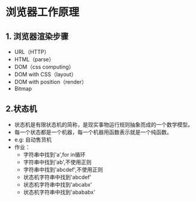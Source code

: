 # 浏览器工作原理

## 1. 浏览器渲染步骤
  - URL（HTTP）
  - HTML（parse）
  - DOM（css computing）
  - DOM with CSS（layout）
  - DOM with position（render）
  - Bitmap

## 2.状态机
  - 状态机是有限状态机的简称，是现实事物运行规则抽象而成的一个数学模型。
  - 每一个状态都是一个机器，每一个机器用函数表示就是一个纯函数。
  - e.g: 自动售货机
  - 作业：
    - 字符串中找到'a',for in循环
    - 字符串中找到'ab',不使用正则
    - 字符串中找到'abcdef',不使用正则
    - 状态机字符串中找到'abcdef'
    - 状态机字符串中找到'abcabx'
    - 状态机字符串中找到'abababx'